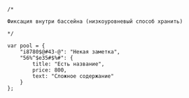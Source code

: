 ```
/*

Фиксация внутри бассейна (низкоуровневый способ хранить)

*/

var pool = {
	"i8780$@#43-@": "Некая заметка",
	"56%^$e35#$%#": {
		title: "Есть название",
		price: 800,
		text: "Сложное содержание"
	}
};
```

<!-- {"date":"2016-10-08T19:29:35.532Z","id":"343bf590-2dfd-11e7-b44f-f14586a06049","excerpt":"``` /* Фиксация внутри бассейна (низкоуровневый..."} -->